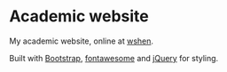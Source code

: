Academic website
=======

My academic website, online at [wshen](http://wshen.org).

Built with [Bootstrap](http://getbootstrap.com/), [fontawesome](https://fontawesome.com/) and [jQuery](https://jquery.com/) for styling.
